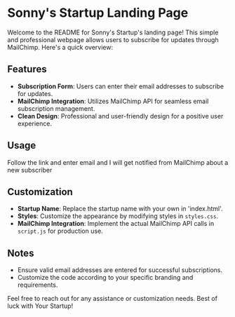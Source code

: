 # Sonny's Startup Landing Page

Welcome to the README for Sonny's Startup's landing page! This simple and professional webpage allows users to subscribe for updates through MailChimp. Here's a quick overview:

## Features
- **Subscription Form**: Users can enter their email addresses to subscribe for updates.
- **MailChimp Integration**: Utilizes MailChimp API for seamless email subscription management.
- **Clean Design**: Professional and user-friendly design for a positive user experience.

## Usage
Follow the link and enter email and I will get notified from MailChimp about a new subscriber  

## Customization
- **Startup Name**: Replace the startup name with your own in 'index.html'.
- **Styles**: Customize the appearance by modifying styles in `styles.css`.
- **MailChimp Integration**: Implement the actual MailChimp API calls in `script.js` for production use.

## Notes
- Ensure valid email addresses are entered for successful subscriptions.
- Customize the code according to your specific branding and requirements.

Feel free to reach out for any assistance or customization needs. Best of luck with Your Startup!

